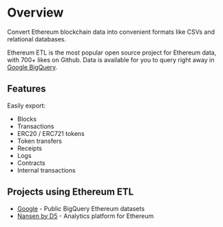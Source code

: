 # Overview

Convert Ethereum blockchain data into convenient formats like CSVs and relational databases.

Ethereum ETL is the most popular open source project for Ethereum data, with 700+ likes on Github. Data is available for you to query right away in [Google BigQuery](https://goo.gl/oY5BCQ).

## Features

Easily export:

* Blocks
* Transactions
* ERC20 / ERC721 tokens
* Token transfers
* Receipts
* Logs
* Contracts
* Internal transactions

## Projects using Ethereum ETL
* [Google](https://goo.gl/oY5BCQ) - Public BigQuery Ethereum datasets
* [Nansen by D5](https://d5.ai/?ref=ethereumetl) - Analytics platform for Ethereum
